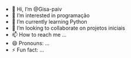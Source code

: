 - 👋 Hi, I’m @Gisa-paiv
- 👀 I’m interested in programação 
- 🌱 I’m currently learning Python
- 💞️ I’m looking to collaborate on projetos iniciais
- 📫 How to reach me ...
- 😄 Pronouns: ...
- ⚡ Fun fact: ...

<!---
Gisa-paiv/Gisa-paiv is a ✨ special ✨ repository because its `README.md` (this file) appears on your GitHub profile.
You can click the Preview link to take a look at your changes.
--->
